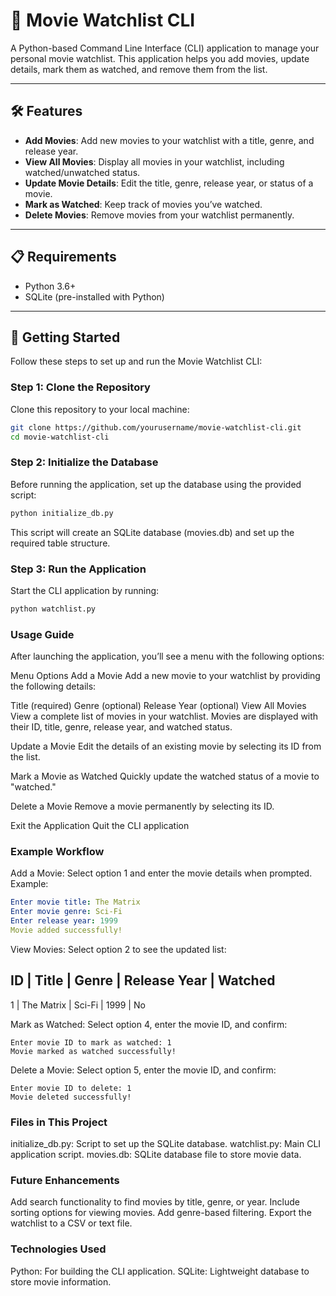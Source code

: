 # 🎥 Movie Watchlist CLI

A Python-based Command Line Interface (CLI) application to manage your personal movie watchlist. This application helps you add movies, update details, mark them as watched, and remove them from the list.

---

## 🛠 Features

- **Add Movies**: Add new movies to your watchlist with a title, genre, and release year.
- **View All Movies**: Display all movies in your watchlist, including watched/unwatched status.
- **Update Movie Details**: Edit the title, genre, release year, or status of a movie.
- **Mark as Watched**: Keep track of movies you’ve watched.
- **Delete Movies**: Remove movies from your watchlist permanently.

---

## 📋 Requirements

- Python 3.6+
- SQLite (pre-installed with Python)

---

## 🚀 Getting Started

Follow these steps to set up and run the Movie Watchlist CLI:

### Step 1: Clone the Repository

Clone this repository to your local machine:
```bash
git clone https://github.com/yourusername/movie-watchlist-cli.git
cd movie-watchlist-cli
```
### Step 2: Initialize the Database

Before running the application, set up the database using the provided script:

``` bash
python initialize_db.py
```
This script will create an SQLite database (movies.db) and set up the required table structure.

### Step 3: Run the Application
Start the CLI application by running:
```bash
python watchlist.py
```
### Usage Guide
After launching the application, you’ll see a menu with the following options:

Menu Options
Add a Movie
Add a new movie to your watchlist by providing the following details:

Title (required)
Genre (optional)
Release Year (optional)
View All Movies
View a complete list of movies in your watchlist. Movies are displayed with their ID, title, genre, release year, and watched status.

Update a Movie
Edit the details of an existing movie by selecting its ID from the list.

Mark a Movie as Watched
Quickly update the watched status of a movie to "watched."

Delete a Movie
Remove a movie permanently by selecting its ID.

Exit the Application
Quit the CLI application

### Example Workflow
Add a Movie:
Select option 1 and enter the movie details when prompted.
Example:
``` yaml
Enter movie title: The Matrix
Enter movie genre: Sci-Fi
Enter release year: 1999
Movie added successfully!
```
View Movies:
Select option 2 to see the updated list:

ID | Title         | Genre  | Release Year | Watched
----------------------------------------------------
1  | The Matrix    | Sci-Fi | 1999         | No

Mark as Watched:
Select option 4, enter the movie ID, and confirm:
```
Enter movie ID to mark as watched: 1
Movie marked as watched successfully!
```
Delete a Movie:
Select option 5, enter the movie ID, and confirm:
```
Enter movie ID to delete: 1
Movie deleted successfully!
```
### Files in This Project
initialize_db.py: Script to set up the SQLite database.
watchlist.py: Main CLI application script.
movies.db: SQLite database file to store movie data.

### Future Enhancements
Add search functionality to find movies by title, genre, or year.
Include sorting options for viewing movies.
Add genre-based filtering.
Export the watchlist to a CSV or text file.

### Technologies Used
Python: For building the CLI application.
SQLite: Lightweight database to store movie information.



